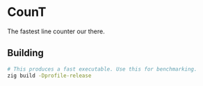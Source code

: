 # CounT

The fastest line counter our there.

## Building

```bash
# This produces a fast executable. Use this for benchmarking.
zig build -Dprofile-release
```
